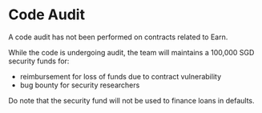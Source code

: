 # Code Audit

A code audit has not been performed on contracts related to Earn.&#x20;

While the code is undergoing audit, the team will maintains a 100,000 SGD security funds for:

* reimbursement for loss of funds due to contract vulnerability
* bug bounty for security researchers

Do note that the security fund will not be used to finance loans in defaults.&#x20;

